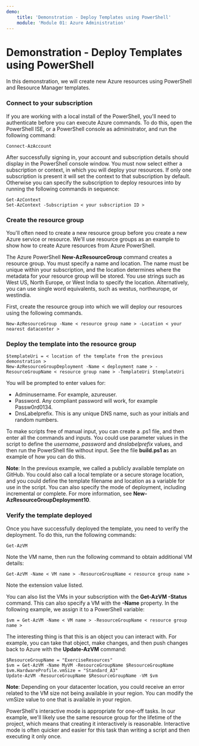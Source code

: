 ```yaml
---
demo:
    title: 'Demonstration - Deploy Templates using PowerShell'
    module: 'Module 01: Azure Administration'
---
```


# Demonstration - Deploy Templates using PowerShell 
In this demonstration, we will create new Azure resources using PowerShell and Resource Manager templates.

### Connect to your subscription 

If you are working with a local install of the PowerShell, you\'ll need to authenticate before you can execute Azure commands. To do this, open the PowerShell ISE, or a PowerShell console as administrator, and run the following command:

``` posh
Connect-AzAccount
```

After successfully signing in, your account and subscription details should display in the PowerShell console window. You must now select either a subscription or context, in which you will deploy your resources. If only one subscription is present it will set the context to that subscription by default. Other­wise you can specify the subscription to deploy resources into by running the following commands in sequence:

``` posh
Get-AzContext
Set-AzContext -Subscription < your subscription ID >
```

### Create the resource group 

You\'ll often need to create a new resource group before you create a new Azure service or resource. We\'ll use resource groups as an example to show how to create Azure resources from Azure PowerShell.

The Azure PowerShell **New-AzResourceGroup** command creates a resource group. You must specify a name and location. The name must be unique within your subscription, and the location determines where the metadata for your resource group will be stored. You use strings such as West US, North Europe, or West India to specify the location. Alternatively, you can use single word equivalents, such as westus, northeurope, or westindia.

First, create the resource group into which we will deploy our resources using the following commands.

``` posh
New-AzResourceGroup -Name < resource group name > -Location < your nearest datacenter >
```

### Deploy the template into the resource group 

``` posh
$templateUri = < location of the template from the previous demonstration >
New-AzResourceGroupDeployment -Name < deployment name > -ResourceGroupName < resource group name > -TemplateUri $templateUri
```

You will be prompted to enter values for:
- Adminusername. For example, azureuser.
- Password. Any compliant password will work, for example Passw0rd0134.
- DnsLabelprefix. This is any unique DNS name, such as your initials and random numbers.

To make scripts free of manual input, you can create a .ps1 file, and then enter all the commands and inputs. You could use parameter values in the script to define the *username*, *password* and *dnslabelprefix* values, and then run the PowerShell file without input. See the file **build.ps1 a**s an example of how you can do this.

**Note**: In the previous example, we called a publicly available template on GitHub. You could also call a local template or a secure storage location, and you could define the template filename and location as a variable for use in the script. You can also specify the mode of deployment, including incremental or complete. For more information, see **New-AzResourceGroupDeployment10**.

### Verify the template deployed 
Once you have successfully deployed the template, you need to verify the deployment. To do this, run the following commands:

``` posh
Get-AzVM
```

Note the VM name, then run the following command to obtain additional VM details:

```posh
Get-AzVM -Name < VM name > -ResourceGroupName < resource group name >
```

Note the extension value listed.

You can also list the VMs in your subscription with the **Get-AzVM -Status** command. This can also specify a VM with the **-Name** property. In the following example, we assign it to a PowerShell variable:

``` posh
$vm = Get-AzVM -Name < VM name > -ResourceGroupName < resource group name >
```

The interesting thing is that this is an object you can interact with. For example, you can take that object, make changes, and then push changes back to Azure with the **Update-AzVM** command:

``` posh
$ResourceGroupName = "ExerciseResources"
$vm = Get-AzVM -Name MyVM -ResourceGroupName $ResourceGroupName
$vm.HardwareProfile.vmSize = "Standard_A3"
Update-AzVM -ResourceGroupName $ResourceGroupName -VM $vm
```

**Note**: Depending on your datacenter location, you could receive an error related to the VM size not being available in your region. You can modify the vmSize value to one that is available in your region.

PowerShell\'s interactive mode is appropriate for one-off tasks. In our example, we\'ll likely use the same resource group for the lifetime of the project, which means that creating it interactively is reasona­ble. Interactive mode is often quicker and easier for this task than writing a script and then executing it only once.
